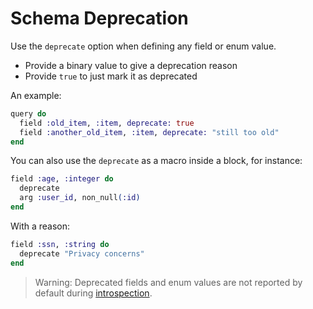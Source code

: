 # Schema Deprecation

Use the `deprecate` option when defining any field or enum value.

- Provide a binary value to give a deprecation reason
- Provide `true` to just mark it as deprecated

An example:

```elixir
query do
  field :old_item, :item, deprecate: true
  field :another_old_item, :item, deprecate: "still too old"
end
```

You can also use the `deprecate` as a macro inside a block, for instance:

```elixir
field :age, :integer do
  deprecate
  arg :user_id, non_null(:id)
end
```

With a reason:

```elixir
field :ssn, :string do
  deprecate "Privacy concerns"
end
```

> Warning: Deprecated fields and enum values are not reported by default during [introspection](introspection.html).
